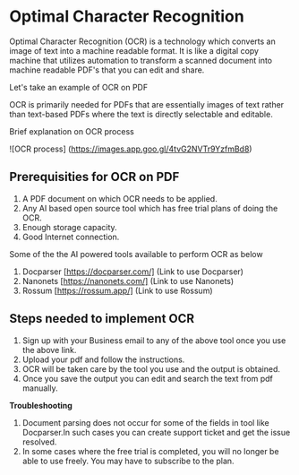# Optimal Character Recognition

Optimal Character Recognition (OCR) is a technology which converts an image of text into a machine readable format.
It is like a digital copy machine that utilizes automation to transform a scanned document into machine readable PDF's that you can edit and share.


Let's take an example of OCR on PDF

OCR is primarily needed for PDFs that are essentially images of text rather than text-based PDFs where the text is directly selectable and editable.

Brief explanation on OCR process

![OCR process] (https://images.app.goo.gl/4tvG2NVTr9YzfmBd8)



## Prerequisities for OCR on PDF

1. A PDF document on which OCR needs to be applied.
2. Any AI based open source tool which has free trial plans of doing the OCR.
3. Enough storage capacity.
4. Good Internet connection.

Some of the the AI powered tools available to perform OCR as below

1. Docparser [https://docparser.com/] (Link to use Docparser)
2. Nanonets  [https://nanonets.com/] (Link to use Nanonets)
3. Rossum [https://rossum.app/] (Link to use Rossum)


## Steps needed to implement OCR 

1. Sign up with your Business email to any of the above tool once you use the above link.
2. Upload your pdf and follow the instructions.
3. OCR will be taken care by the tool you use and the output is obtained.
4. Once you save the output you can edit and search the text from pdf manually.

**Troubleshooting**

1. Document parsing does not occur for some of the fields in tool like Docparser.In such cases you can create support ticket and get the issue resolved.
2. In some cases where the free trial is completed, you will no longer be able to use freely. You may have to subscribe to the plan.
	












